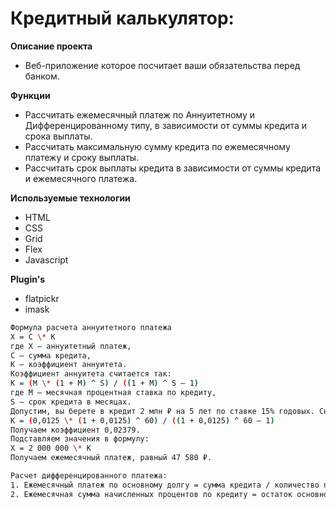 # Кредитный калькулятор:

**Описание проекта**

- Веб-приложение которое посчитает ваши обязательства перед банком.

**Функции**

- Рассчитать ежемесячный платеж по Аннуитетному и Дифференцированному типу, в зависимости от суммы кредита и срока выплаты.
- Рассчитать максимальную сумму кредита по ежемесячному платежу и сроку выплаты.
- Рассчитать срок выплаты кредита в зависимости от суммы кредита и ежемесячного платежа.

**Используемые технологии**

- HTML
- CSS
- Grid
- Flex
- Javascript

**Plugin's**

- flatpickr
- imask

```sh
Формула расчета аннуитетного платежа
Х = С \* К
где X — аннуитетный платеж,
С — сумма кредита,
К — коэффициент аннуитета.
Коэффициент аннуитета считается так:
К = (М \* (1 + М) ^ S) / ((1 + М) ^ S — 1)
где М — месячная процентная ставка по кредиту,
S — срок кредита в месяцах.
Допустим, вы берете в кредит 2 млн ₽ на 5 лет по ставке 15% годовых. Сначала подсчитаем коэффициент аннуитета.
К = (0,0125 \* (1 + 0,0125) ^ 60) / ((1 + 0,0125) ^ 60 — 1)
Получаем коэффициент 0,02379.
Подставляем значения в формулу:
Х = 2 000 000 \* К
Получаем ежемесячный платеж, равный 47 580 ₽.

Расчет дифференцированного платежа:
1. Ежемесячный платеж по основному долгу = сумма кредита / количество платежных периодов в течение всего срока кредита.
2. Ежемесячная сумма начисленных процентов по кредиту = остаток основного долга в текущем периоде _ годовая процентная ставка _ число дней в платежном периоде (от 28 до 31) / число дней в году (365 или 366).
```
